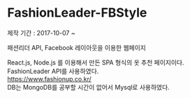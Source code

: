 # FashionLeader-FBStyle
제작 기간 : 2017-10-07 ~

패션리더 API, Facebook 레이아웃을 이용한 웹페이지

React.js, Node.js 를 이용해서 만든 SPA 형식의 옷 추천 페이지이다.<br>
FashionLeader API를 사용하였다.<br>
https://www.fashionup.co.kr/<br>
DB는 MongoDB를 공부할 시간이 없어서 Mysql로 사용하였다.
